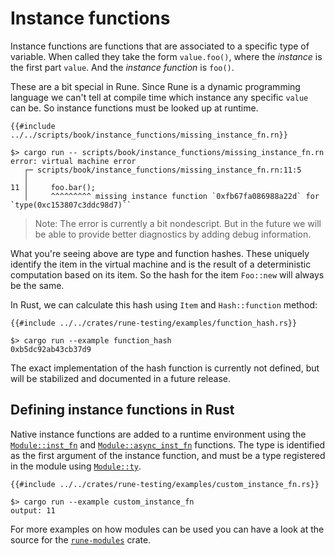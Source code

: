 # Instance functions

Instance functions are functions that are associated to a specific type of
variable. When called they take the form `value.foo()`, where the *instance*
is the first part `value`. And the *instance function* is `foo()`.

These are a bit special in Rune. Since Rune is a dynamic programming language we
can't tell at compile time which instance any specific `value` can be. So
instance functions must be looked up at runtime.

```rune
{{#include ../../scripts/book/instance_functions/missing_instance_fn.rn}}
```

```text
$> cargo run -- scripts/book/instance_functions/missing_instance_fn.rn
error: virtual machine error
   ┌─ scripts/book/instance_functions/missing_instance_fn.rn:11:5
   │
11 │     foo.bar();
   │     ^^^^^^^^^ missing instance function `0xfb67fa086988a22d` for `type(0xc153807c3ddc98d7)``
```

> Note: The error is currently a bit nondescript. But in the future we will be
> able to provide better diagnostics by adding debug information.

What you're seeing above are type and function hashes. These uniquely identify
the item in the virtual machine and is the result of a deterministic computation
based on its item. So the hash for the item `Foo::new` will always be the same.

In Rust, we can calculate this hash using `Item` and `Hash::function` method:

```rune
{{#include ../../crates/rune-testing/examples/function_hash.rs}}
```

```text
$> cargo run --example function_hash
0xb5dc92ab43cb37d9
```

The exact implementation of the hash function is currently not defined, but will
be stabilized and documented in a future release.

## Defining instance functions in Rust

Native instance functions are added to a runtime environment using the
[`Module::inst_fn`] and [`Module::async_inst_fn`] functions. The type is
identified as the first argument of the instance function, and must be a type
registered in the module using [`Module::ty`].

```rust,noplaypen
{{#include ../../crates/rune-testing/examples/custom_instance_fn.rs}}
```

```text
$> cargo run --example custom_instance_fn
output: 11
```

For more examples on how modules can be used you can have a look at the source
for the [`rune-modules`] crate.

[`Module::inst_fn`]: https://docs.rs/runestick/0.5.3/runestick/struct.Module.html#method.inst_fn
[`Module::async_inst_fn`]: https://docs.rs/runestick/0.5.3/runestick/struct.Module.html#method.async_inst_fn
[`Module::ty`]: https://docs.rs/runestick/0.5.3/runestick/struct.Module.html#method.ty
[`rune-modules`]: https://github.com/rune-rs/rune/tree/master/crates/rune-modules
